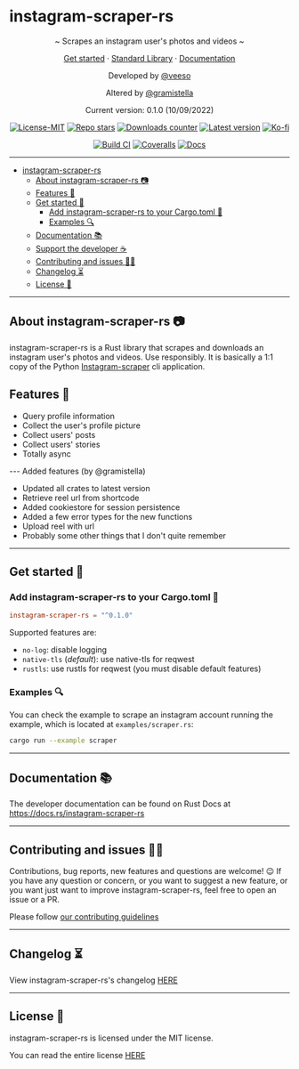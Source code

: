 # instagram-scraper-rs

<p align="center">~ Scrapes an instagram user's photos and videos ~</p>
<p align="center">
  <a href="#get-started-">Get started</a>
  ·
  <a href="https://github.com/veeso/instagram-scraper-rs-stdlib" target="_blank">Standard Library</a>
  ·
  <a href="https://docs.rs/instagram-scraper-rs" target="_blank">Documentation</a>
</p>

<p align="center">Developed by <a href="https://veeso.github.io/" target="_blank">@veeso</a></p>
<p align="center">Altered by <a href="https://github.com/gramistella/" target="_blank">@gramistella</a></p>
<p align="center">Current version: 0.1.0 (10/09/2022)</p>

<p align="center">
  <a href="https://opensource.org/licenses/MIT"
    ><img
      src="https://img.shields.io/badge/License-MIT-teal.svg"
      alt="License-MIT"
  /></a>
  <a href="https://github.com/veeso/instagram-scraper-rs/stargazers"
    ><img
      src="https://img.shields.io/github/stars/veeso/instagram-scraper-rs.svg"
      alt="Repo stars"
  /></a>
  <a href="https://crates.io/crates/instagram-scraper-rs"
    ><img
      src="https://img.shields.io/crates/d/instagram-scraper-rs.svg"
      alt="Downloads counter"
  /></a>
  <a href="https://crates.io/crates/instagram-scraper-rs"
    ><img
      src="https://img.shields.io/crates/v/instagram-scraper-rs.svg"
      alt="Latest version"
  /></a>
  <a href="https://ko-fi.com/veeso">
    <img
      src="https://img.shields.io/badge/donate-ko--fi-red"
      alt="Ko-fi"
  /></a>
</p>
<p align="center">
  <a href="https://github.com/veeso/instagram-scraper-rs/actions"
    ><img
      src="https://github.com/veeso/instagram-scraper-rs/workflows/Build/badge.svg"
      alt="Build CI"
  /></a>
  <a href="https://coveralls.io/github/veeso/instagram-scraper-rs"
    ><img
      src="https://coveralls.io/repos/github/veeso/instagram-scraper-rs/badge.svg"
      alt="Coveralls"
  /></a>
  <a href="https://docs.rs/instagram-scraper-rs"
    ><img
      src="https://docs.rs/instagram-scraper-rs/badge.svg"
      alt="Docs"
  /></a>
</p>

---

- [instagram-scraper-rs](#instagram-scraper-rs)
  - [About instagram-scraper-rs 📷](#about-instagram-scraper-rs-)
  - [Features 🎁](#features-)
  - [Get started 🏁](#get-started-)
    - [Add instagram-scraper-rs to your Cargo.toml 🦀](#add-instagram-scraper-rs-to-your-cargotoml-)
    - [Examples 🔍](#examples-)
  - [Documentation 📚](#documentation-)
  - [Support the developer ☕](#support-the-developer-)
  - [Contributing and issues 🤝🏻](#contributing-and-issues-)
  - [Changelog ⏳](#changelog-)
  - [License 📃](#license-)

---

## About instagram-scraper-rs 📷

instagram-scraper-rs is a Rust library that scrapes and downloads an instagram user's photos and videos. Use responsibly.
It is basically a 1:1 copy of the Python [Instagram-scraper](https://github.com/arc298/instagram-scraper) cli application.

## Features 🎁

- Query profile information
- Collect the user's profile picture
- Collect users' posts
- Collect users' stories
- Totally async

---  Added features (by @gramistella)

- Updated all crates to latest version
- Retrieve reel url from shortcode
- Added cookiestore for session persistence
- Added a few error types for the new functions
- Upload reel with url
- Probably some other things that I don't quite remember

---

## Get started 🏁

### Add instagram-scraper-rs to your Cargo.toml 🦀

```toml
instagram-scraper-rs = "^0.1.0"
```

Supported features are:

- `no-log`: disable logging
- `native-tls` (*default*): use native-tls for reqwest
- `rustls`: use rustls for reqwest (you must disable default features)

### Examples 🔍

You can check the example to scrape an instagram account running the example, which is located at `examples/scraper.rs`:

```sh
cargo run --example scraper
```

---

## Documentation 📚

The developer documentation can be found on Rust Docs at <https://docs.rs/instagram-scraper-rs>

---

## Contributing and issues 🤝🏻

Contributions, bug reports, new features and questions are welcome! 😉
If you have any question or concern, or you want to suggest a new feature, or you want just want to improve instagram-scraper-rs, feel free to open an issue or a PR.

Please follow [our contributing guidelines](CONTRIBUTING.md)

---

## Changelog ⏳

View instagram-scraper-rs's changelog [HERE](CHANGELOG.md)

---

## License 📃

instagram-scraper-rs is licensed under the MIT license.

You can read the entire license [HERE](LICENSE)
